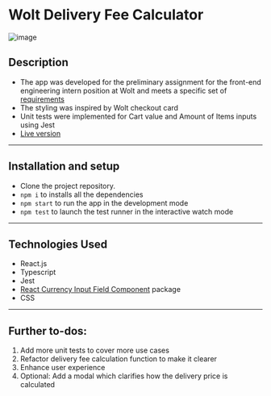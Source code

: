 # Wolt Delivery Fee Calculator


![image](https://user-images.githubusercontent.com/95931865/217847085-9724f2c5-0a39-4472-8af0-75890f5aaa4d.png)



## Description

- The app was developed for the preliminary assignment for the front-end engineering intern position at Wolt and meets a specific set of [requirements](https://github.com/woltapp/engineering-summer-intern-2023)
- The styling was inspired by Wolt checkout card
- Unit tests were implemented for Cart value and Amount of Items inputs using Jest
- [Live version](https://wolt-delivery-fee-calculator.netlify.app/)

---

## Installation and setup

- Clone the project repository. 
- `npm i` to installs all the dependencies
- `npm start` to run the app in the development mode
- `npm test` to launch the test runner in the interactive watch mode


---

## Technologies Used

- React.js
- Typescript 
- Jest
- [React Currency Input Field Component](https://www.npmjs.com/package/react-currency-input-field) package
- CSS

--- 

## Further to-dos: 
1. Add more unit tests to cover more use cases 
2. Refactor delivery fee calculation function to make it clearer
3. Enhance user experience
4. Optional: Add a modal which clarifies how the delivery price is calculated 








